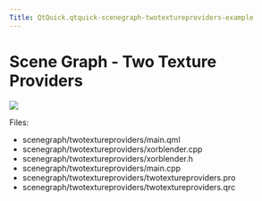 ```yaml
---
Title: QtQuick.qtquick-scenegraph-twotextureproviders-example
---
```

        
Scene Graph - Two Texture Providers
===================================

<span class="subtitle"></span>
<span id="details"></span>
![](https://developer.ubuntu.com/static/devportal_uploaded/9e609ff9-728f-424a-951f-a0fb4f5555ae-api/apps/qml/sdk-15.04.3/qtquick-scenegraph-twotextureproviders-example/images/twotextureproviders-example.jpg)

Files:

-   scenegraph/twotextureproviders/main.qml
-   scenegraph/twotextureproviders/xorblender.cpp
-   scenegraph/twotextureproviders/xorblender.h
-   scenegraph/twotextureproviders/main.cpp
-   scenegraph/twotextureproviders/twotextureproviders.pro
-   scenegraph/twotextureproviders/twotextureproviders.qrc

